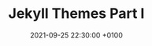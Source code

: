 ---
layout: post
title:  "Jekyll Themes Part I"
date:   2021-09-25 22:30:00 +0100
categories: jekyll
---
